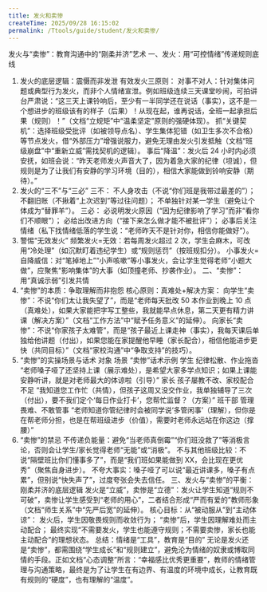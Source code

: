 ```yaml
---
title: 发火和卖惨
createTime: 2025/09/28 16:15:02
permalink: /Ttools/guide/student/发火和卖惨/
---
```


发火与“卖惨”：教育沟通中的“刚柔并济”艺术
一、发火：用“可控情绪”传递规则底线

1. 发火的底层逻辑：震慑而非发泄
   有效发火三原则：
   对事不对人：针对集体问题或典型行为发火，而非个人情绪宣泄。例如班级连续三天课堂吵闹，可拍讲台严肃说：“这三天上课铃响后，至少有一半同学还在说话（事实），这不是一个想进步的班级该有的样子（后果）！从现在起，谁再说话，全班一起承担后果（规则）！”（文档“立规矩”中“温柔坚定”原则的强硬体现）。
   抓“关键契机”：选择班级受批评（如被领导点名）、学生集体犯错（如卫生多次不合格）等节点发火，借“外部压力”增强说服力，避免无理由发火引发抵触（文档“班级崩盘”中“重新立威”需找契机的逻辑）。
   事后“降温”：发火后 24 小时内必须安抚，如班会说：“昨天老师发火声音大了，因为着急大家的纪律（坦诚），但规则是为了让我们有安静的学习环境（目的），相信大家能做到铃响安静（期待）。”
2. 发火的“三不”与“三必”
   三不：
   不人身攻击（不说“你们班是我带过最差的”）；
   不翻旧账（不揪着“上次迟到”等过往问题）；
   不单独针对某一学生（避免让个体成为“替罪羊”）。
   三必：
   必说明发火原因（“因为纪律影响了学习”而非“看你们不顺眼”）；
   必给出改进方向（“接下来怎么做才能不被批评”）；
   必事后关注情绪（私下找情绪低落的学生说：“老师昨天不是针对你，相信你能做好”）。
3. 警惕“无效发火”
   频繁发火=无效：若每周发火超过 2 次，学生会麻木，可改用“冷处理”（如沉默盯着违纪学生）或“规则惩罚”（按班规扣分）。
   小事发火=自降威信：对“笔掉地上”“小声咳嗽”等小事发火，会让学生觉得老师“小题大做”，应聚焦“影响集体”的大事（如顶撞老师、抄袭作业）。
   二、“卖惨”：用“真诚示弱”引发共情
4. “卖惨”的本质：争取理解而非抱怨
   核心原则：真难处+解决方案：
   向学生“卖惨”：不说“你们太让我失望了”，而是“老师每天批改 50 本作业到晚上 10 点（真难处），如果大家能把字写工整些，我就能早点休息，第二天更有精力讲课（解决方案）”（文档“工作方法”中“赋予任务意义”的延伸）。
   向家长“卖惨”：不说“你家孩子太难管”，而是“孩子最近上课走神（事实），我每天课后单独给他讲题（付出），如果您能在家提醒他早睡（家长配合），相信他能进步更快（共同目标）”（文档“家校沟通”中“争取支持”的技巧）。
5. “卖惨”的实操场景与话术
   对象 场景 “卖惨”话术示例
   学生 纪律松散、作业拖沓 “老师嗓子哑了还坚持上课（展示难处），是希望大家多学点知识；如果上课能安静听讲，就是对老师最大的体谅啦（引导）”
   家长 孩子屡教不改、家校配合不足 “我知道您工作忙（共情），但孩子这周又没交作业，我单独辅导了三次（付出），要不我们定个‘每日作业打卡’，您帮忙监督？（方案）”
   班干部 管理畏难、不敢管事 “老师知道你管纪律时会被同学说‘多管闲事’（理解），但你是在帮老师分担，也是在帮班级进步（价值），需要时老师永远站在你这边（撑腰）”
6. “卖惨”的禁忌
   不传递负能量：避免“当老师真倒霉”“你们班没救了”等消极言论，否则会让学生/家长觉得老师“无能”或“消极”。
   不与其他班级比较：不说“隔壁班比你们懂事多了”，而是“我们班如果能做到 XX，会比现在更优秀”（聚焦自身进步）。
   不夸大事实：嗓子哑了可以说“最近讲课多，嗓子有点累”，但别说“快失声了”，过度夸张会失去信任。
   三、发火与“卖惨”的平衡：刚柔并济的底层逻辑
   发火是“立威”，卖惨是“立德”：发火让学生知道“规则不可破”，卖惨让学生感受到“老师的用心”，二者结合形成“严而有爱的”教师形象（文档“师生关系”中“先严后宽”的延伸）。
   核心目标：从“被动服从”到“主动体谅”：
   发火后，学生因敬畏规则而收敛行为；
   “卖惨”后，学生因理解难处而主动配合；
   最终实现“不需要发火，学生也能遵守规则；不需要卖惨，家长也能主动配合”的理想状态。
   总结：情绪是“工具”，教育是“目的”
   无论是发火还是“卖惨”，都需围绕“学生成长”和“规则建立”，避免沦为情绪的奴隶或博取同情的手段。正如文档“心态调整”所言：“幸福感比优秀更重要”，教师的情绪管理与沟通策略，最终是为了让学生在有边界、有温度的环境中成长，让教育既有规则的“硬度”，也有理解的“温度”。
